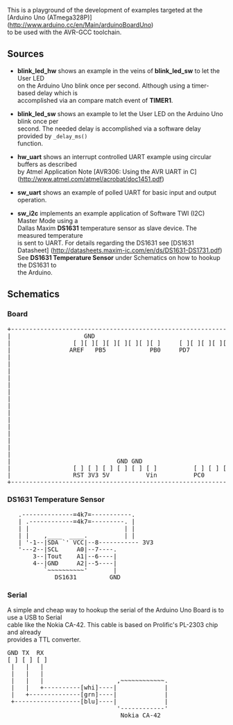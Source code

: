This is a playground of the development of examples targeted at the [Arduino Uno (ATmega328P)] (http://www.arduino.cc/en/Main/arduinoBoardUno)  
to be used with the AVR-GCC toolchain.

## Sources

* __blink_led_hw__ shows an example in the veins of __blink_led_sw__ to let the User LED  
  on the Arduino Uno blink once per second. Although using a timer-based delay which is  
  accomplished via an compare match event of __TIMER1__.

* __blink_led_sw__ shows an example to let the User LED on the Arduino Uno blink once per  
  second. The needed delay is accomplished via a software delay provided by `_delay_ms()`  
  function.

* __hw_uart__ shows an interrupt controlled UART example using circular buffers as described  
  by Atmel Application Note [AVR306: Using the AVR UART in C] (http://www.atmel.com/atmel/acrobat/doc1451.pdf)

* __sw_uart__ shows an example of polled UART for basic input and output operation.  

* __sw_i2c__ implements an example application of Software TWI (I2C) Master Mode using a  
  Dallas Maxim __DS1631__ temperature sensor as slave device. The measured temperature  
  is sent to UART. For details regarding the DS1631 see [DS1631 Datasheet] (http://datasheets.maxim-ic.com/en/ds/DS1631-DS1731.pdf)  
  See __DS1631 Temperature Sensor__ under Schematics on how to hookup the DS1631 to  
  the Arduino.

## Schematics

### Board

<pre>
+-----------------------------------------------------------------------+
|                    GND                                         TX RX  |
|                 [ ][ ][ ][ ][ ][ ][ ][ ]     [ ][ ][ ][ ][ ][ ][ ][ ] |
|                AREF   PB5            PB0     PD7                  PD0 |
|                                                                       |
|                                                                       |
|                                                                       |
|                                                                       |
|                                                                       |
|                                                                       |
|                                                                       |
|                                                                       |
|                                                                       |
|                                                              +-----+  |
|                                                              |[] []|  |
|                                                              |[] []|  |
|                                                              |[] []|  |
|                                                              +-ISP-+  |
|                                                                       |
|                             GND GND                          SDA SCL  |
|                 [ ] [ ] [ ] [ ] [ ] [ ]          [ ] [ ] [ ] [ ] [ ]  |
|                 RST 3V3 5V          Vin          PC0             PC5  |
+-----------------------------------------------------------------------+
</pre>

### DS1631 Temperature Sensor
<pre>
   .--------------=4k7=-----------.
   | .------------=4k7=---------. |
   | |                          | |
   | |    ,____  ____.          | |
   | '-1--|SDA `' VCC|--8----------- 3V3
   '---2--|SCL     A0|--7----.
       3--|Tout    A1|--6----|
       4--|GND     A2|--5----|
          `~~~~~~~~~~'       |
             DS1631         GND
</pre>

### Serial
A simple and cheap way to hookup the serial of the Arduino Uno Board is to use a USB to Serial  
cable like the Nokia CA-42. This cable is based on Prolific's PL-2303 chip and already  
provides a TTL converter.

<pre>
GND TX  RX
[ ] [ ] [ ]
 |   |   |
 |   |   |
 |   |   |                    ,~~~~~~~~~~~~.
 |   |   +----------[whi]----|             |
 |   +--------------[grn]----|             |
 +------------------[blu]----|             |
                              '------------'
                               Nokia CA-42
</pre>
